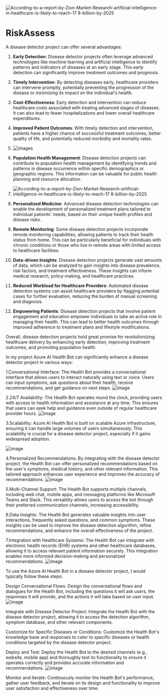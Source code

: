 ![According-to-a-report-by-Zion-Market-Research-artificial-intelligence-in-healthcare-is-likely-to-reach-17 8-billion-by-2025](https://github.com/RAJSHREE-KUMARI/Disease-Detector/assets/170962916/cff80c43-e3df-473c-a7c4-066b9c0796a2)
# RiskAssess
A disease detector project can offer several advantages:

1. **Early Detection**: Disease detector projects often leverage advanced technologies like machine learning and artificial intelligence to identify patterns and indicators of diseases at an early stage. This early detection can significantly improve treatment outcomes and prognosis.

2. **Timely Intervention**: By detecting diseases early, healthcare providers can intervene promptly, potentially preventing the progression of the disease or minimizing its impact on the individual's health.

3. **Cost-Effectiveness**: Early detection and intervention can reduce healthcare costs associated with treating advanced stages of diseases. It can also lead to fewer hospitalizations and lower overall healthcare expenditures.

4. **Improved Patient Outcomes**: With timely detection and intervention, patients have a higher chance of successful treatment outcomes, better quality of life, and potentially reduced morbidity and mortality rates.
5. ![images](https://github.com/RAJSHREE-KUMARI/Disease-Detector/assets/170962916/f7bf9c98-d0a1-472e-9d20-78b3b5c83f6e)


6. **Population Health Management**: Disease detection projects can contribute to population health management by identifying trends and patterns in disease occurrence within specific demographics or geographic regions. This information can be valuable for public health planning and resource allocation.
7. ![According-to-a-report-by-Zion-Market-Research-artificial-intelligence-in-healthcare-is-likely-to-reach-17 8-billion-by-2025](https://github.com/RAJSHREE-KUMARI/Disease-Detector/assets/170962916/787e1c6b-b1a9-457d-afbf-0411fdbf8fe1)


8. **Personalized Medicine**: Advanced disease detection technologies can enable the development of personalized treatment plans tailored to individual patients' needs, based on their unique health profiles and disease risks.

9. **Remote Monitoring**: Some disease detection projects incorporate remote monitoring capabilities, allowing patients to track their health status from home. This can be particularly beneficial for individuals with chronic conditions or those who live in remote areas with limited access to healthcare facilities.

10. **Data-driven Insights**: Disease detection projects generate vast amounts of data, which can be analyzed to gain insights into disease prevalence, risk factors, and treatment effectiveness. These insights can inform medical research, policy-making, and healthcare practices.

11. **Reduced Workload for Healthcare Providers**: Automated disease detection systems can assist healthcare providers by flagging potential cases for further evaluation, reducing the burden of manual screening and diagnosis.

12. **Empowering Patients**: Disease detection projects that involve patient engagement and education empower individuals to take an active role in managing their health. This can lead to better health outcomes through improved adherence to treatment plans and lifestyle modifications.

Overall, disease detection projects hold great promise for revolutionizing healthcare delivery by enhancing early detection, improving treatment outcomes, and promoting population health.

In my project Azure AI Health Bot can significantly enhance a disease detector project in various ways:

1.Conversational Interface: The Health Bot provides a conversational interface that allows users to interact naturally using text or voice. Users can input symptoms, ask questions about their health, receive recommendations, and get guidance on next steps.
![image](https://github.com/RAJSHREE-KUMARI/Disease-Detector/assets/170962916/dcb2a83d-f61a-4efc-9a9d-2a8ea5c22cc8)


2.24/7 Availability: The Health Bot operates round the clock, providing users with access to health information and assistance at any time. This ensures that users can seek help and guidance even outside of regular healthcare provider hours.
![image](https://github.com/RAJSHREE-KUMARI/Disease-Detector/assets/170962916/2c1de654-b41b-4a17-91f1-be299b8308f9)


3.Scalability: Azure AI Health Bot is built on scalable Azure infrastructure, ensuring it can handle large volumes of users simultaneously. This scalability is crucial for a disease detector project, especially if it gains widespread adoption.

![image](https://github.com/RAJSHREE-KUMARI/Disease-Detector/assets/170962916/55c3b9c5-675f-48f6-90a0-499155b806c4)

4.Personalized Recommendations: By integrating with the disease detector project, the Health Bot can offer personalized recommendations based on the user's symptoms, medical history, and other relevant information. This tailored approach enhances user experience and improves the accuracy of recommendations.
![image](https://github.com/RAJSHREE-KUMARI/Disease-Detector/assets/170962916/c92bf81b-f0eb-4d97-9f34-996e2dfbad26)



5.Multi-Channel Support: The Health Bot supports multiple channels, including web chat, mobile apps, and messaging platforms like Microsoft Teams and Slack. This versatility allows users to access the bot through their preferred communication channels, increasing accessibility.

6.Data Insights: The Health Bot generates valuable insights into user interactions, frequently asked questions, and common symptoms. These insights can be used to improve the disease detection algorithm, refine recommendations, and enhance the overall effectiveness of the project.

7.Integration with Healthcare Systems: The Health Bot can integrate with electronic health records (EHR) systems and other healthcare databases, allowing it to access relevant patient information securely. This integration enables more informed decision-making and personalized recommendations.
![image](https://github.com/RAJSHREE-KUMARI/Disease-Detector/assets/170962916/b4f868c0-748f-4507-9611-4e70233ebade)


To use the Azure AI Health Bot in a disease detector project, I would typically follow these steps:

Design Conversational Flows: Design the conversational flows and dialogues for the Health Bot, including the questions it will ask users, the responses it will provide, and the actions it will take based on user input.
![image](https://github.com/RAJSHREE-KUMARI/Disease-Detector/assets/170962916/112d7e7d-c3e3-498b-8f32-e6ab4cac601f)


Integrate with Disease Detector Project: Integrate the Health Bot with the disease detector project, allowing it to access the detection algorithm, symptom database, and other relevant components.

Customize for Specific Diseases or Conditions: Customize the Health Bot's knowledge base and responses to cater to specific diseases or health conditions targeted by the disease detector project.

Deploy and Test: Deploy the Health Bot to the desired channels (e.g., website, mobile app) and thoroughly test its functionality to ensure it operates correctly and provides accurate information and recommendations.
![image](https://github.com/RAJSHREE-KUMARI/Disease-Detector/assets/170962916/f6a54240-e2cb-4213-aec7-8564aa04ebdc)



Monitor and Iterate: Continuously monitor the Health Bot's performance, gather user feedback, and iterate on its design and functionality to improve user satisfaction and effectiveness over time.




